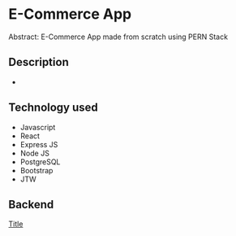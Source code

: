 E-Commerce App
===
Abstract: E-Commerce App made from scratch using PERN Stack 
## Description
- 

## Technology used
- Javascript
- React
- Express JS
- Node JS
- PostgreSQL
- Bootstrap
- JTW

## Backend
[Title](backend/README.md)